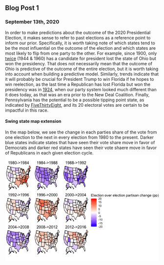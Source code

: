 ## Blog Post 1
### September 13th, 2020

In order to make predictions about the outcome of the 2020 Presidential Election, it makes sense to refer to past elections as a reference point to inform our prior. Specifically, it is worth taking note of which states tend to be the most influential on the outcome of the election and which states are most likely to flip from one party to the other. For example, since 1900, only [twice](https://www.270towin.com/states/Ohio) (1944 & 1960) has a candidate for president lost the state of Ohio but won the presidency. That does not necessarily mean that the outcome of Ohio is predictive of the outcome of the entire election, but it is worth taking into account when building a predictive model. Similarly, trends indicate that it will probably be crucial for President Trump to win Florida if he hopes to win reelection, as the last time a Republican has lost Florida but won the presidency was in [1924](https://www.270towin.com/states/Florida), when our party system looked much different than it does today, as that was an era prior to the New Deal Coalition. Finally, Pennsylvania has the potential to be a possible tipping point state, as indicated by [FiveThirtyEight](https://projects.fivethirtyeight.com/2020-election-forecast/), and its 20 electoral votes are certain to be impactful in this race.

#### Swing state map extension
In the map below, we see the change in each parties share of the vote from one election to the next in every election from 1980 to the present. Darker blue states indicate states that have seen their vote share move in favor of Democrats and darker red states have seen their vote shaere move in favor of Republicans in each given election cycle.
![Image](Vote_share_change.png)
